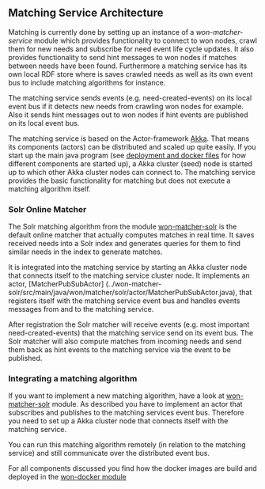 ## Matching Service Architecture

Matching is currently done by setting up an instance of a *won-matcher-service* module which provides functionality to connect
to won nodes, crawl them for new needs and subscribe for need event life cycle updates. It also provides functionality to
send hint messages to won nodes if matches between needs have been found. Furthermore a matching service has its own
local RDF store where is saves crawled needs as well as its own event bus to include matching algorithms for instance.

The matching service sends events (e.g. need-created-events) on its local event bus if it detects new needs from
crawling won nodes for example. Also it sends hint messages out to won nodes if hint events are published on its
local event bus.

The matching service is based on the Actor-framework [Akka](http://akka.io/). That means its components (actors) can be
distributed and scaled up quite easily. If you start up the main java program (see [deployment and docker files](../won-docker) for how different components are started up), a Akka cluster (seed) node is started up to which
other Akka cluster nodes can connect to. The matching service provides the basic functionality for matching but does
not execute a matching algorithm itself.

### Solr Online Matcher

The Solr matching algorithm from the module [won-matcher-solr](../won-matcher-solr) is the default online matcher
that actually computes matches in real time. It saves received needs into a Solr index and generates queries for them
to find similar needs in the index to generate matches.

It is integrated into the matching service by starting an Akka cluster node that connects itself to the matching
service cluster node. It implements an actor, [MatcherPubSubActor]
(../won-matcher-solr/src/main/java/won/matcher/solr/actor/MatcherPubSubActor.java), that registers itself with the matching service event bus and handles events messages from and to the matching service.

After registration the Solr matcher will receive events (e.g. most important need-created-events) that the matching
service send on its event bus. The Solr matcher will also compute matches from incoming needs and send them back as
hint events to the matching service via the event to be published.

### Integrating a matching algorithm

If you want to implement a new matching algorithm, have a look at [won-matcher-solr](../won-matcher-solr) module. As described you have to implement an actor that subscribes and publishes to the matching services event bus. Therefore you need to set up a
Akka cluster node that connects itself with the matching service.

You can run this matching algorithm remotely (in relation to the matching service) and still communicate over the
distributed event bus.

For all components discussed you find how the docker images are build and deployed in the [won-docker module](../won-docker)









